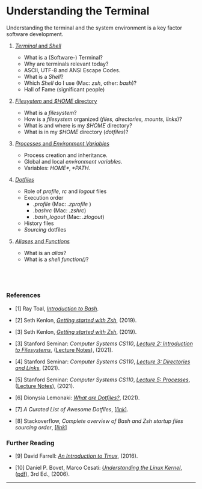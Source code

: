 # Understanding the Terminal

Understanding the terminal and the system environment is a key
factor software development.

1. [*Terminal* and *Shell*](01-terminal-and-shell.md)
    - What is a (Software-) Terminal?
    - Why are terminals relevant today?
    - ASCII, UTF-8 and ANSI Escape Codes.
    - What is a *Shell*?
    - Which *Shell* do I use (Mac: *zsh*, other: *bash*)?
    - Hall of Fame (significant people)

1. [*Filesystem* and *$HOME* directory](02-filesystem-and-home.md)
    - What is a *filesystem*?
    - How is a *filesystem* organized (*files, directories, mounts, links*)?
    - What is and where is my *$HOME* directory?
    - What is in my *$HOME* directory (*dotfiles*)?

1. [*Processes* and *Environment Variables*](03-processes-and-environment.md)
    - Process creation and inheritance.
    - Global and local *environment variables*.
    - Variables: *$HOME*, *$PATH*.

1. [*Dotfiles*](04-dotfiles.md)
    - Role of *profile*, *rc* and *logout* files
    - Execution order
        - *.profile* (Mac: *.zprofile* )
        - *.bashrc* (Mac: *.zshrc*)
        - *.bash_logout* (Mac: *.zlogout*)
    - History files
    - *Sourcing* dotfiles

1. [*Aliases* and *Functions*](05-aliases-and-functions.md)
    - What is an *alias*?
    - What is a *shell function()*?


&nbsp;
---
### References

- [1] Ray Toal,
    [*Introduction to Bash*](https://cs.lmu.edu/~ray/notes/bash/).

- [2] Seth Kenlon,
    [*Getting started with Zsh*](https://opensource.com/article/19/9/getting-started-zsh),
    (2019).

- [3] Seth Kenlon,
    [*Getting started with Zsh*](https://opensource.com/article/19/9/getting-started-zsh),
    (2019).

- [3] Stanford Seminar: *Computer Systems CS110*,
    [*Lecture 2: Introduction to Filesystems*](https://web.stanford.edu/class/cs110/summer-2021/lecture-notes/lecture-02),
    ([Lecture Notes](https://web.stanford.edu/class/cs110/summer-2021/lecture-notes)), (2021).

- [4] Stanford Seminar: *Computer Systems CS110*,
    [*Lecture 3: Directories and Links*](https://web.stanford.edu/class/cs110/summer-2021/lecture-notes/lecture-03), (2021).

- [5] Stanford Seminar: *Computer Systems CS110*,
    [*Lecture 5: Processes*](https://web.stanford.edu/class/cs110/summer-2021/lecture-notes/lecture-05),
    ([Lecture Notes](https://web.stanford.edu/class/cs110/summer-2021/lecture-notes)), (2021).

- [6] Dionysia Lemonaki:
    [*What are Dotfiles?*](https://www.freecodecamp.org/news/dotfiles-what-is-a-dot-file-and-how-to-create-it-in-mac-and-linux/),
    (2021).

- [7] *A Curated List of Awesome Dotfiles*,
    [[*link*]](https://github.com/webpro/awesome-dotfiles).

- [8] Stackoverflow, *Complete overview of Bash and Zsh startup files sourcing order*, 
    [[*link*]](https://superuser.com/questions/1840395/complete-overview-of-bash-and-zsh-startup-files-sourcing-order)


### Further Reading

- [9] David Farrell: [*An Introduction to Tmux*](https://www.perl.com/article/an-introduction-to-tmux/), (2016).

- [10] Daniel P. Bovet, Marco Cesati: [*Understanding the Linux Kernel*](https://www.amazon.de/-/en/Daniel-P-Bovet/dp/0596002130),
([pdf](https://www.cs.utexas.edu/~rossbach/cs380p/papers/ulk3.pdf)), 3rd Ed., (2006).


---
&nbsp;
